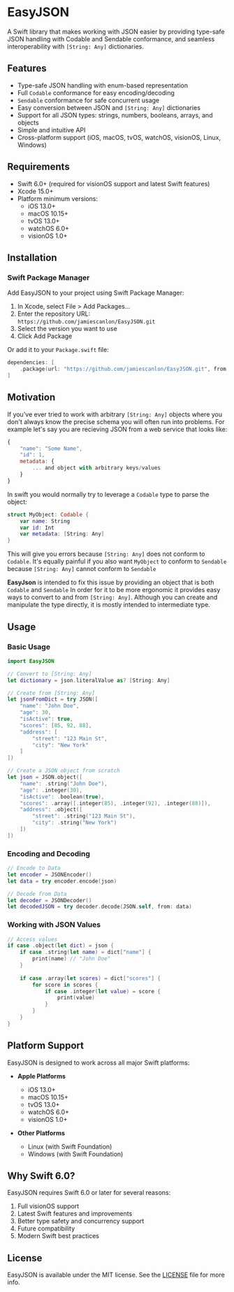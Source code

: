 # EasyJSON

A Swift library that makes working with JSON easier by providing type-safe JSON handling with Codable and Sendable conformance, and seamless interoperability with `[String: Any]` dictionaries.

## Features

- Type-safe JSON handling with enum-based representation
- Full `Codable` conformance for easy encoding/decoding
- `Sendable` conformance for safe concurrent usage
- Easy conversion between JSON and `[String: Any]` dictionaries
- Support for all JSON types: strings, numbers, booleans, arrays, and objects
- Simple and intuitive API
- Cross-platform support (iOS, macOS, tvOS, watchOS, visionOS, Linux, Windows)

## Requirements

- Swift 6.0+ (required for visionOS support and latest Swift features)
- Xcode 15.0+
- Platform minimum versions:
  - iOS 13.0+
  - macOS 10.15+
  - tvOS 13.0+
  - watchOS 6.0+
  - visionOS 1.0+

## Installation

### Swift Package Manager

Add EasyJSON to your project using Swift Package Manager:

1. In Xcode, select File > Add Packages...
2. Enter the repository URL: `https://github.com/jamiescanlon/EasyJSON.git`
3. Select the version you want to use
4. Click Add Package

Or add it to your `Package.swift` file:

```swift
dependencies: [
    .package(url: "https://github.com/jamiescanlon/EasyJSON.git", from: "1.0.0")
]
```

## Motivation

If you've ever tried to work with arbitrary `[String: Any]` objects where you don't always know the precise schema you will often run into problems. 
For example let's say you are recieving JSON from a web service that looks like:
``` javascript
{
    "name": "Some Name",
    "id": 1,
    metadata: {
        ... and object with arbitrary keys/values
    }
}
```

In swift you would normally try to leverage a `Codable` type to parse the object:
``` swift
struct MyObject: Codable {
    var name: String
    var id: Int
    var metadata: [String: Any]
}
```

This will give you errors because `[String: Any]` does not conform to `Codable`. It's equally painful if you also want `MyObject` to conform to `Sendable` because `[String: Any]` cannot conform to `Sendable`

**EasyJson** is intended to fix this issue by providing an object that is both `Codable` and `Sendable` 
In order for it to be more ergonomic it provides easy ways to convert to and from `[String: Any]`. Although you can create and manipulate the type directly, it is mostly intended to intermediate type.

## Usage

### Basic Usage

```swift
import EasyJSON

// Convert to [String: Any]
let dictionary = json.literalValue as? [String: Any]

// Create from [String: Any]
let jsonFromDict = try JSON([
    "name": "John Doe",
    "age": 30,
    "isActive": true,
    "scores": [85, 92, 88],
    "address": [
        "street": "123 Main St",
        "city": "New York"
    ]
])

// Create a JSON object from scratch
let json = JSON.object([
    "name": .string("John Doe"),
    "age": .integer(30),
    "isActive": .boolean(true),
    "scores": .array([.integer(85), .integer(92), .integer(88)]),
    "address": .object([
        "street": .string("123 Main St"),
        "city": .string("New York")
    ])
])
```

### Encoding and Decoding

```swift
// Encode to Data
let encoder = JSONEncoder()
let data = try encoder.encode(json)

// Decode from Data
let decoder = JSONDecoder()
let decodedJSON = try decoder.decode(JSON.self, from: data)
```

### Working with JSON Values

```swift
// Access values
if case .object(let dict) = json {
    if case .string(let name) = dict["name"] {
        print(name) // "John Doe"
    }
    
    if case .array(let scores) = dict["scores"] {
        for score in scores {
            if case .integer(let value) = score {
                print(value)
            }
        }
    }
}
```

## Platform Support

EasyJSON is designed to work across all major Swift platforms:

- **Apple Platforms**
  - iOS 13.0+
  - macOS 10.15+
  - tvOS 13.0+
  - watchOS 6.0+
  - visionOS 1.0+

- **Other Platforms**
  - Linux (with Swift Foundation)
  - Windows (with Swift Foundation)

## Why Swift 6.0?

EasyJSON requires Swift 6.0 or later for several reasons:
1. Full visionOS support
2. Latest Swift features and improvements
3. Better type safety and concurrency support
4. Future compatibility
5. Modern Swift best practices

## License

EasyJSON is available under the MIT license. See the [LICENSE](LICENSE) file for more info.
